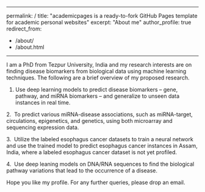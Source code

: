 
---
permalink: /
title: "academicpages is a ready-to-fork GitHub Pages template for academic personal websites"
excerpt: "About me"
author_profile: true
redirect_from: 
  - /about/
  - /about.html
---
I  am a PhD from Tezpur University, India and my research interests are on finding disease biomarkers from biological data using machine learning techniques.  The following are a brief overview of my proposed research.

1. Use deep learning models to predict disease biomarkers – gene, pathway, and miRNA biomarkers – and generalize to unseen data instances in real time.

2.  To predict various miRNA-disease associations, such as miRNA-target, circulations, epigenetics, and genetics, using both microarray and sequencing expression data.

3.  Utilize the labeled esophagus cancer datasets to train a neural network and use the trained model to predict esophagus cancer instances in Assam, India, where a labeled esophagus cancer dataset is not yet profiled.

4.  Use deep leaning models on DNA/RNA sequences to find the biological pathway variations that lead to the occurrence of a disease.

Hope you like my profile. 
For any further queries, please drop an email.
